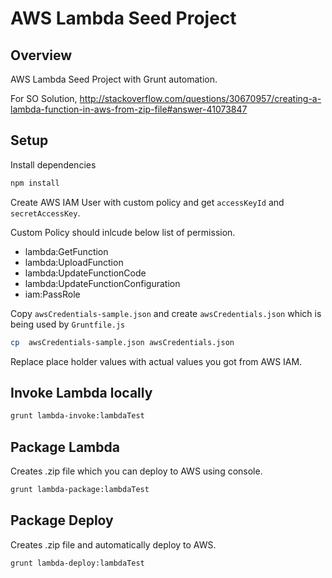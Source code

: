 # AWS Lambda Seed Project

## Overview
AWS Lambda Seed Project with Grunt automation.

For SO Solution,
http://stackoverflow.com/questions/30670957/creating-a-lambda-function-in-aws-from-zip-file#answer-41073847

## Setup

Install dependencies

```sh
npm install
```

Create AWS IAM User with custom policy and get `accessKeyId` and `secretAccessKey`.

Custom Policy should inlcude below list of permission.

* lambda:GetFunction
* lambda:UploadFunction
* lambda:UpdateFunctionCode
* lambda:UpdateFunctionConfiguration
* iam:PassRole

Copy `awsCredentials-sample.json` and create `awsCredentials.json` which is being used by `Gruntfile.js`

```sh
cp  awsCredentials-sample.json awsCredentials.json
```

Replace place holder values with actual values you got from AWS IAM.

## Invoke Lambda locally

```sh
grunt lambda-invoke:lambdaTest
```

## Package Lambda

Creates .zip file which you can deploy to AWS using console.

```sh
grunt lambda-package:lambdaTest
```

## Package Deploy

Creates .zip file and automatically deploy to AWS.

```sh
grunt lambda-deploy:lambdaTest
```